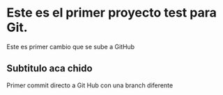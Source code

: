 # Este es el primer proyecto test para Git.

Este es primer cambio que se sube a GitHub

## Subtitulo aca chido

Primer commit directo a Git Hub con una branch diferente
